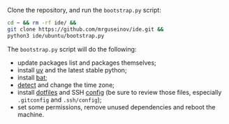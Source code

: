 Clone the repository, and run the `bootstrap.py` script:

```bash
cd ~ && rm -rf ide/ &&
git clone https://github.com/mrguseinov/ide.git && 
python3 ide/ubuntu/bootstrap.py
```
The `bootstrap.py` script will do the following:

- update packages list and packages themselves;
- install [uv](https://docs.astral.sh/uv/) and the latest stable python;
- install [bat](https://github.com/sharkdp/bat);
- [detect](https://ipinfo.io/json) and change the time zone;
- install [dotfiles](https://github.com/mrguseinov/ide/tree/main/ubuntu/dotfiles) and SSH [config](https://github.com/mrguseinov/ide/tree/main/ubuntu/ssh) (be sure to review those files, especially `.gitconfig` and `.ssh/config`);
- set some permissions, remove unused dependencies and reboot the machine.
